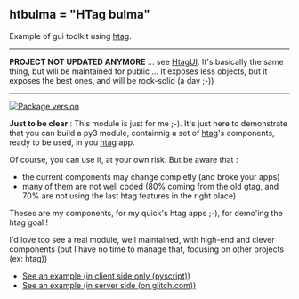 ## htbulma = "HTag bulma"

Example of gui toolkit using [htag](https://github.com/manatlan/htag).

-----

**PROJECT NOT UPDATED ANYMORE** ... see [HtagUI](https://github.com/manatlan/htagui). It's basically the same thing, but will be maintained for public ... It exposes less objects, but it exposes the best ones, and will be rock-solid (a day ;-))

-----

<a href="https://pypi.org/project/htbulma/">
    <img src="https://badge.fury.io/py/htbulma.svg" alt="Package version">
</a>

**Just to be clear** : This module is just for me ;-). It's just here to demonstrate that you can build a py3 module, containnig a set of [htag](https://github.com/manatlan/htag)'s components, ready to be used, in you [htag](https://github.com/manatlan/htag) app.

Of course, you can use it, at your own risk. But be aware that :

 * the current components may change completly (and broke your apps)
 * many of them are not well coded (80% coming from the old gtag, and 70% are not using the last htag features in the right place)
 
Theses are my components, for my quick's htag apps ;-), for demo'ing the htag goal !

I'd love too see a real module, well maintained, with high-end and clever components (but I have no time to manage that, focusing on other projects (ex: htag))

 - [See an example (in client side only (pyscript))](https://raw.githack.com/manatlan/htag/main/examples/pyscript_htbulma.html)
 - [See an example (in server side (on glitch.com))](https://htag.glitch.me/Test?app=c99)

